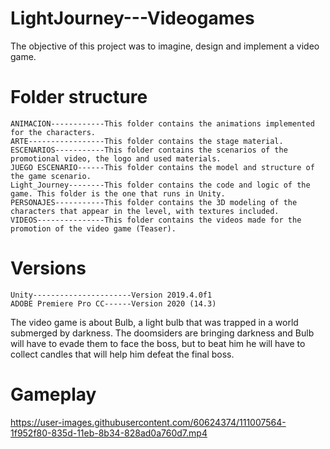 # LightJourney---Videogames
The objective of this project was to imagine, design and implement a video game. 

# Folder structure
```
ANIMACION------------This folder contains the animations implemented for the characters.
ARTE-----------------This folder contains the stage material.
ESCENARIOS-----------This folder contains the scenarios of the promotional video, the logo and used materials.
JUEGO ESCENARIO------This folder contains the model and structure of the game scenario.
Light_Journey--------This folder contains the code and logic of the game. This folder is the one that runs in Unity. 
PERSONAJES-----------This folder contains the 3D modeling of the characters that appear in the level, with textures included. 
VIDEOS---------------This folder contains the videos made for the promotion of the video game (Teaser).
```

# Versions
```
Unity----------------------Version 2019.4.0f1
ADOBE Premiere Pro CC------Version 2020 (14.3)
```

The video game is about Bulb, a light bulb that was trapped in a world submerged by darkness. The doomsiders are bringing darkness and Bulb will have to evade them to face the boss, but to beat him he will have to collect candles that will help him defeat the final boss.

# Gameplay

https://user-images.githubusercontent.com/60624374/111007564-1f952f80-835d-11eb-8b34-828ad0a760d7.mp4

